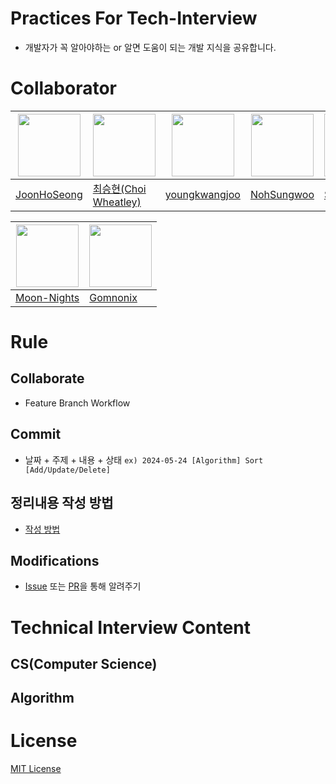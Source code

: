 # Practices For Tech-Interview
- 개발자가 꼭 알아야하는 or 알면 도움이 되는 개발 지식을 공유합니다.

# Collaborator
|[<img src="https://avatars.githubusercontent.com/u/87454608?v=4" width="100">](https://github.com/JoonHoSeong)|[<img src="https://avatars.githubusercontent.com/u/18757823?v=4" width="100">](https://github.com/ChoiWheatley)|[<img src="https://avatars.githubusercontent.com/u/164307740?v=4" width="100">](https://github.com/youngkwangjoo)|[<img src="https://avatars.githubusercontent.com/u/164475356?v=4" width="100">](https://github.com/NohSungwoo)|[<img src="https://avatars.githubusercontent.com/u/164474193?v=4" width="100">](https://github.com/siangit)| 
|-----------------------------------|---------------------------------------|---------------------------------------|---------------------------------------|---------------------------------------|
|[JoonHoSeong](https://github.com/JoonHoSeong)|[최승현(Choi Wheatley)](https://github.com/ChoiWheatley)|[youngkwangjoo](https://github.com/youngkwangjoo)|[NohSungwoo](https://github.com/NohSungwoo)|[SIANNI](https://github.com/siangit)|

|[<img src="https://avatars.githubusercontent.com/u/164370715?v=4" width="100">](https://github.com/Moon-Nights)|[<img src="https://avatars.githubusercontent.com/u/164334686?v=4" width="100">](https://github.com/Gomnonix)|
|-----------------------------------|-----------------------------------|
|[Moon-Nights](https://github.com/Moon-Nights)|[Gomnonix](https://github.com/Gomnonix)|

# Rule
## Collaborate
- Feature Branch Workflow

## Commit
- 날짜 + 주제 + 내용 + 상태
`ex) 2024-05-24 [Algorithm] Sort [Add/Update/Delete]`

## 정리내용 작성 방법
- [작성 방법](https://github.com/JoonHoSeong/Practice_TechInterveiw/issues/1)

## Modifications
- [Issue](https://github.com/JoonHoSeong/Practice_TechInterveiw/issues) 또는 [PR](https://github.com/JoonHoSeong/Practice_TechInterveiw/pulls)을 통해 알려주기

# Technical Interview Content
## CS(Computer Science)

## Algorithm


# License
[MIT License](https://github.com/JoonHoSeong/Practice_TechInterveiw/blob/main/LICENSE)